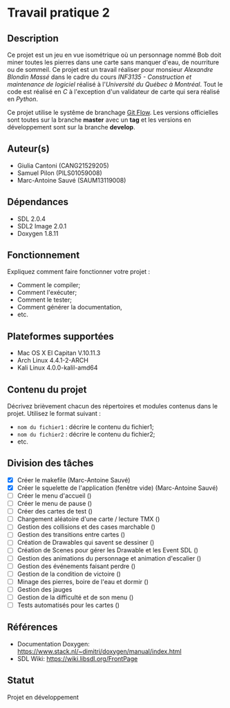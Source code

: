 # Travail pratique 2

## Description

Ce projet est un jeu en vue isométrique où un personnage nommé Bob doit miner toutes les pierres dans une carte sans manquer d'eau, de nourriture ou de sommeil. Ce projet est un travail réaliser pour monsieur *Alexandre Blondin Massé* dans le cadre du cours *INF3135 - Construction et maintenance de logiciel*  réalisé à l'*Université du Québec à Montréal*.
Tout le code est réalisé en *C* à l'exception d'un validateur de carte qui sera réalisé en *Python*.

Ce projet utilise le systême de branchage [Git Flow](http://nvie.com/posts/a-successful-git-branching-model/). Les versions officielles sont toutes sur la branche **master** avec un **tag** et les versions en développement sont sur la branche **develop**.

## Auteur(s)

- Giulia Cantoni (CANG21529205)
- Samuel Pilon (PILS01059008)
- Marc-Antoine Sauvé (SAUM13119008)

## Dépendances

- SDL 2.0.4
- SDL2 Image 2.0.1
- Doxygen 1.8.11

## Fonctionnement

Expliquez comment faire fonctionner votre projet :

- Comment le compiler;
- Comment l'exécuter;
- Comment le tester;
- Comment générer la documentation,
- etc.

## Plateformes supportées

- Mac OS X El Capitan V.10.11.3
- Arch Linux 4.4.1-2-ARCH
- Kali Linux 4.0.0-kalil-amd64

## Contenu du projet

Décrivez brièvement chacun des répertoires et modules contenus dans le
projet. Utilisez le format suivant :

- `nom du fichier1` : décrire le contenu du fichier1;
- `nom du fichier2` : décrire le contenu du fichier2;
- etc.

## Division des tâches

- [X] Créer le makefile (Marc-Antoine Sauvé)
- [X] Créer le squelette de l'application (fenêtre vide) (Marc-Antoine Sauvé)
- [ ] Créer le menu d'accueil ()
- [ ] Créer le menu de pause ()
- [ ] Créer des cartes de test ()
- [ ] Chargement aléatoire d'une carte / lecture TMX ()
- [ ] Gestion des collisions et des cases marchable ()
- [ ] Gestion des transitions entre cartes ()
- [ ] Création de Drawables qui savent se dessiner ()
- [ ] Création de Scenes pour gérer les Drawable et les Event SDL ()
- [ ] Gestion des animations du personnage et animation d'escalier ()
- [ ] Gestion des événements faisant perdre ()
- [ ] Gestion de la condition de victoire ()
- [ ] Minage des pierres, boire de l'eau et dormir ()
- [ ] Gestion des jauges
- [ ] Gestion de la difficulté et de son menu ()
- [ ] Tests automatisés pour les cartes ()

## Références

- Documentation Doxygen: https://www.stack.nl/~dimitri/doxygen/manual/index.html
- SDL Wiki: https://wiki.libsdl.org/FrontPage

## Statut

Projet en développement

